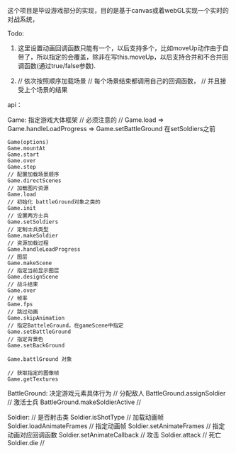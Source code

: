 这个项目是毕设游戏部分的实现，目的是基于canvas或着webGL实现一个实时的对战系统，

Todo:

1. 这里设置动画回调函数只能有一个，以后支持多个，比如moveUp动作由于自带了，所以指定的会覆盖，除非在写this.moveUp，以后支持合并和不合并回调函数(通过true/false参数).

2.  // 依次按照顺序加载场景
    // 每个场景结束都调用自己的回调函数，
    // 并且接受上个场景的结果



api：

Game: 指定游戏大体框架
    // 必须注意的
    // Game.load => Game.handleLoadProgress => Game.setBattleGround 在setSoldiers之前

    Game(options)
    Game.mountAt
    Game.start
    Game.over
    Game.step
    // 配置加载场景顺序
    Game.directScenes
    // 加载图片资源
    Game.load
    // 初始化 battleGround对象之类的
    Game.init
    // 设置两方士兵
    Game.setSoldiers
    // 定制士兵类型
    Game.makeSoldier
    // 资源加载过程
    Game.handleLoadProgress
    // 图层
    Game.makeScene
    // 指定当前显示图层
    Game.designScene
    // 战斗结束
    Game.over
    // 帧率
    Game.fps
    // 跳过动画
    Game.skipAnimation
    // 指定BatteleGround，在gameScene中指定
    Game.setBattleGround
    // 指定背景色
    Game.setBackGround

    Game.battlGround 对象

    // 获取指定的图像帧
    Game.getTextures

BattleGround: 决定游戏元素具体行为
    // 分配敌人
    BattleGround.assignSoldier
    // 激活士兵
    BattleGround.makeSoldierActive
    // 


Soldier:
    // 是否射击类
    Soldier.isShotType
    // 加载动画帧
    Soldier.loadAnimateFrames
    // 指定动画帧
    Soldier.setAnimateFrames
    // 指定动画对应回调函数
    Soldier.setAnimateCallback
    // 攻击
    Soldier.attack
    // 死亡
    Soldier.die
    // 


